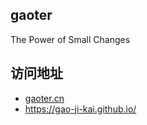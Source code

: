 ## gaoter
The Power of Small Changes
## 访问地址 
- [gaoter.cn](https://gaoter.cn)
- <https://gao-ji-kai.github.io/>